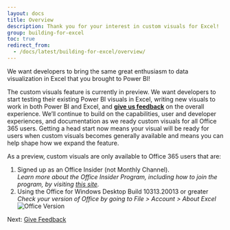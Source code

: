 ```yaml
---
layout: docs
title: Overview
description: Thank you for your interest in custom visuals for Excel! 
group: building-for-excel
toc: true
redirect_from:
  - /docs/latest/building-for-excel/overview/
---
```


We want developers to bring the same great enthusiasm to data visualization in Excel that you brought to Power BI!

The custom visuals feature is currently in preview.  We want developers to start testing their existing Power BI visuals in Excel, writing new visuals to work in both Power BI and Excel, and [**give us feedback**](../give-feedback/) on the overall experience.   We’ll continue to build on the capabilities, user and developer experiences, and documentation as we ready custom visuals for all Office 365 users.  Getting a head start now means your visual will be ready for users when custom visuals becomes generally available and means you can help shape how we expand the feature.

As a preview, custom visuals are only available to Office 365 users that are:	
1.	Signed up as an Office Insider (not Monthly Channel).  
*Learn more about the Office Insider Program, including how to join the program, by visiting <a href="https://products.office.com/en-us/office-insider?tab=Windows-Desktop" target="_blank">this site</a>.*
1.	Using the Office for Windows Desktop Build 10313.20013 or greater  
*Check your version of Office by going to File > Account > About Excel*  
![Office Version](../../../assets/excel/img/office-version.png)

Next: [Give Feedback](../give-feedback/)